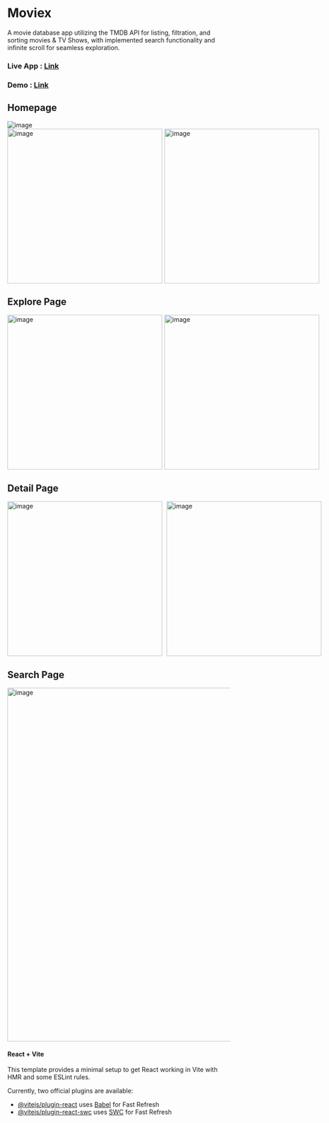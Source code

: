 # Moviex
A movie database app utilizing the TMDB API for listing, filtration, and sorting movies & TV Shows, with implemented search functionality and infinite scroll for seamless exploration.
### Live App : <a href="https://moviex-sand.vercel.app" target="_blank">Link</a>
### Demo : <a href="https://drive.google.com/file/d/1avPDmZo8jx2m46NeZGIydt9728nyRPGi/view?usp=drive_link" target="_blank">Link</a>

## Homepage
<img alt="image" src="https://github.com/logic-found/moviex/assets/93260606/b9dff860-9eab-4706-950b-7cb5fe47b013">

<div style="display: flex; justify-content: space-between; gap:5px">
  <img width="350" alt="image" src="https://github.com/logic-found/moviex/assets/93260606/450ea10b-66d1-4451-8942-219f313f15b8">
  <img width="350" alt="image" src="https://github.com/logic-found/moviex/assets/93260606/2337054c-5ee3-497a-8111-7f74dbe3f4a5">
</div>

## Explore Page
<div style="display: flex; justify-content: space-between; gap:5px">
  <img width="350" alt="image" src="https://github.com/logic-found/moviex/assets/93260606/60737edd-4680-4cfa-af2a-854082e9a4f0">
  <img width="350" alt="image" src="https://github.com/logic-found/moviex/assets/93260606/cac4da73-daa6-4fe8-add9-6a34be4fc5b7">
</div>

## Detail Page
<div style="display: flex; justify-content: space-between; gap:10px">
  <img width="350" alt="image" src="https://github.com/logic-found/moviex/assets/93260606/1e5d56b9-61d7-476c-aa1a-91741faa098d">
  <img width="350" alt="image" src="https://github.com/logic-found/moviex/assets/93260606/bd1a90c5-6e3a-468e-8e27-38178032a1d1">
</div>

## Search Page
<img width="800" alt="image" src="https://github.com/logic-found/moviex/assets/93260606/39a3f32c-138c-495d-8712-48b616b750dc">


#### React + Vite

This template provides a minimal setup to get React working in Vite with HMR and some ESLint rules.

Currently, two official plugins are available:

- [@vitejs/plugin-react](https://github.com/vitejs/vite-plugin-react/blob/main/packages/plugin-react/README.md) uses [Babel](https://babeljs.io/) for Fast Refresh
- [@vitejs/plugin-react-swc](https://github.com/vitejs/vite-plugin-react-swc) uses [SWC](https://swc.rs/) for Fast Refresh
